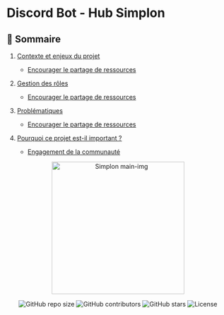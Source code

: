 
# Discord Bot - Hub Simplon



## 📖 Sommaire

1. [Contexte et enjeux du projet](./doc/contexte-et-enjeux/contexte-et-enjeux.md#-sommaire)
   - [Encourager le partage de ressources](./doc/contexte-et-enjeux/contexte-et-enjeux.md#)


2. [Gestion des rôles](./doc/gestion-des-roles/gestion-des-roles.md)
   - [Encourager le partage de ressources](#encourager-le-partage-de-ressources)

3. [Problématiques](./doc/Problematiques/Problematiques.md)
   - [Encourager le partage de ressources](#encourager-le-partage-de-ressources)


4. [Pourquoi ce projet est-il important ?](#pourquoi-ce-projet-est-il-important)
   - [Engagement de la communauté](#engagement-de-la-communaute)

  






<p  align="center"><img  src="assets/img/discord-img.webp"  alt="Simplon main-img"  width="300"  height="auto"/></p>

<div  align="center">

<img  src="https://img.shields.io/github/repo-size/Simplon-hdf/discord-p4-bot-simplon-hub-doc"  alt="GitHub repo size" />

<img  src="https://img.shields.io/github/contributors/Simplon-hdf/discord-p4-bot-simplon-hub-doc"  alt="GitHub contributors" />

<img  src="https://img.shields.io/github/stars/Simplon-hdf/discord-p4-bot-simplon-hub-doc?style=social"  alt="GitHub stars" />

<img  src="https://img.shields.io/github/license/Simplon-hdf/discord-p4-bot-simplon-hub-doc"  alt="License" />

</div>


